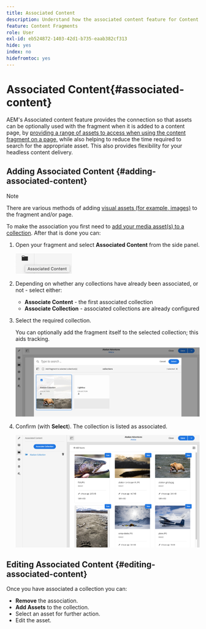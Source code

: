 ```yaml
---
title: Associated Content
description: Understand how the associated content feature for Content Fragments provides the connection for assets to be (optionally) used with the fragment, adding additional flexibility to both page authoring and headless content delivery.
feature: Content Fragments
role: User
exl-id: eb524872-1403-42d1-b735-eaab382cf313
hide: yes
index: no
hidefromtoc: yes
---
```

# Associated Content{#associated-content}

AEM's Associated content feature provides the connection so that assets can be optionally used with the fragment when it is added to a content page, by [providing a range of assets to access when using the content fragment on a page,](/help/sites-cloud/authoring/fundamentals/content-fragments.md#using-associated-content) while also helping to reduce the time required to search for the appropriate asset. This also provides flexibility for your headless content delivery.

## Adding Associated Content {#adding-associated-content}

>[!NOTE]
>
>There are various methods of adding [visual assets (for example, images)](/help/sites-cloud/administering/content-fragments/content-fragments.md#fragments-with-visual-assets) to the fragment and/or page.

To make the association you first need to [add your media asset(s) to a collection](/help/assets/manage-collections.md). After that is done you can:

1. Open your fragment and select **Associated Content** from the side panel.

   ![Associated Content](assets/cfm-assoc-content-01.png)

1. Depending on whether any collections have already been associated, or not - select either:

   * **Associate Content** - the first associated collection
   * **Associate Collection** - associated collections are already configured

1. Select the required collection.

   You can optionally add the fragment itself to the selected collection; this aids tracking.

   ![Select collection](assets/cfm-assoc-content-02.png)

1. Confirm (with **Select**). The collection is listed as associated.

   ![cfm-6420-05](assets/cfm-assoc-content-03.png)

## Editing Associated Content {#editing-associated-content}

Once you have associated a collection you can:

* **Remove** the association.
* **Add Assets** to the collection.
* Select an asset for further action.
* Edit the asset.
